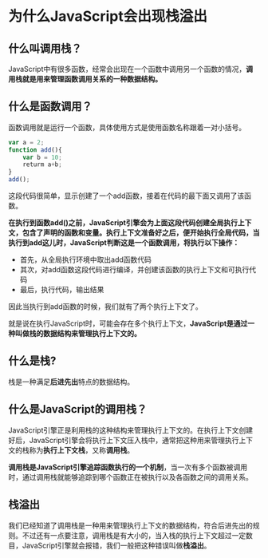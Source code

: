 # 为什么JavaScript会出现栈溢出

## 什么叫调用栈？

JavaScript中有很多函数，经常会出现在一个函数中调用另一个函数的情况，**调用栈就是用来管理函数调用关系的一种数据结构。**

## 什么是函数调用？

函数调用就是运行一个函数，具体使用方式是使用函数名称跟着一对小括号。

```js
var a = 2;
function add(){
	var b = 10;
	returm a+b;
}
add();
```

这段代码很简单，显示创建了一个add函数，接着在代码的最下面又调用了该函数。

**在执行到函数add()之前，JavaScript引擎会为上面这段代码创建全局执行上下文，包含了声明的函数和变量。执行上下文准备好之后，便开始执行全局代码，当执行到add这儿时，JavaScript判断这是一个函数调用，将执行以下操作：**

* 首先，从全局执行环境中取出add函数代码
* 其次，对add函数这段代码进行编译，并创建该函数的执行上下文和可执行代码
* 最后，执行代码，输出结果

因此当执行到add函数的时候，我们就有了两个执行上下文了。

就是说在执行JavaScript时，可能会存在多个执行上下文，**JavaScript是通过一种叫做栈的数据结构来管理执行上下文的。**

## 什么是栈?

栈是一种满足**后进先出**特点的数据结构。

## 什么是JavaScript的调用栈？

JavaScript引擎正是利用栈的这种结构来管理执行上下文的。在执行上下文创建好后，JavaScript引擎会将执行上下文压入栈中，通常把这种用来管理执行上下文的栈称为**执行上下文栈**，又称**调用栈**。

**调用栈是JavaScript引擎追踪函数执行的一个机制**，当一次有多个函数被调用时，通过调用栈就能够追踪到哪个函数正在被执行以及各函数之间的调用关系。

## 栈溢出

我们已经知道了调用栈是一种用来管理执行上下文的数据结构，符合后进先出的规则。不过还有一点要注意，调用栈是有大小的，当入栈的执行上下文超过一定数目，JavaScript引擎就会报错，我们一般把这种错误叫做**栈溢出**。

